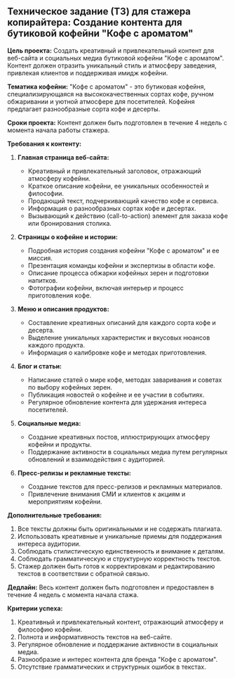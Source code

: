 ## Техническое задание (ТЗ) для стажера копирайтера: Создание контента для бутиковой кофейни "Кофе с ароматом"

**Цель проекта:**
Создать креативный и привлекательный контент для веб-сайта и социальных медиа бутиковой кофейни "Кофе с ароматом". Контент должен отразить уникальный стиль и атмосферу заведения, привлекая клиентов и поддерживая имидж кофейни.

**Тематика кофейни:**
"Кофе с ароматом" - это бутиковая кофейня, специализирующаяся на высококачественных сортах кофе, ручном обжаривании и уютной атмосфере для посетителей. Кофейня предлагает разнообразные сорта кофе и десерты.

**Сроки проекта:**
Контент должен быть подготовлен в течение 4 недель с момента начала работы стажера.

**Требования к контенту:**

1. **Главная страница веб-сайта:**
   - Креативный и привлекательный заголовок, отражающий атмосферу кофейни.
   - Краткое описание кофейни, ее уникальных особенностей и философии.
   - Продающий текст, подчеркивающий качество кофе и сервиса.
   - Информация о разнообразных сортах кофе и десертах.
   - Вызывающий к действию (call-to-action) элемент для заказа кофе или бронирования столика.

2. **Страницы о кофейне и истории:**
   - Подробная история создания кофейни "Кофе с ароматом" и ее миссия.
   - Презентация команды кофейни и экспертизы в области кофе.
   - Описание процесса обжарки кофейных зерен и подготовки напитков.
   - Фотографии кофейни, включая интерьер и процесс приготовления кофе.

3. **Меню и описания продуктов:**
   - Составление креативных описаний для каждого сорта кофе и десерта.
   - Выделение уникальных характеристик и вкусовых нюансов каждого продукта.
   - Информация о калибровке кофе и методах приготовления.
   
4. **Блог и статьи:**
   - Написание статей о мире кофе, методах заваривания и советах по выбору кофейных зерен.
   - Публикация новостей о кофейне и ее участии в событиях.
   - Регулярное обновление контента для удержания интереса посетителей.

5. **Социальные медиа:**
   - Создание креативных постов, иллюстрирующих атмосферу кофейни и продукты.
   - Поддержание активности в социальных медиа путем регулярных обновлений и взаимодействия с аудиторией.

6. **Пресс-релизы и рекламные тексты:**
   - Создание текстов для пресс-релизов и рекламных материалов.
   - Привлечение внимания СМИ и клиентов к акциям и мероприятиям кофейни.

**Дополнительные требования:**
1. Все тексты должны быть оригинальными и не содержать плагиата.
2. Использовать креативные и уникальные приемы для поддержания интереса аудитории.
3. Соблюдать стилистическую единственность и внимание к деталям.
4. Соблюдать грамматическую и структурную корректность текстов.
5. Стажер должен быть готов к корректировкам и редактированию текстов в соответствии с обратной связью.

**Дедлайн:**
Весь контент должен быть подготовлен и предоставлен в течение 4 недель с момента начала стажа.

**Критерии успеха:**
1. Креативный и привлекательный контент, отражающий атмосферу и философию кофейни.
2. Полнота и информативность текстов на веб-сайте.
3. Регулярное обновление и поддержание активности в социальных медиа.
4. Разнообразие и интерес контента для бренда "Кофе с ароматом".
5. Отсутствие грамматических и структурных ошибок в текстах.
